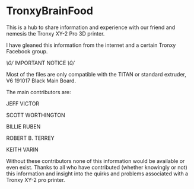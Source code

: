 # TronxyBrainFood
This is a hub to share information and experience with our friend and nemesis the Tronxy XY-2 Pro 3D printer.

I have gleaned this information from the internet and a certain Tronxy Facebook group.

*\0/* IMPORTANT NOTICE *\0/*

Most of the files are only compatible with the TITAN or standard extruder, V6 191017 Black Main Board.

The main contributors are:

JEFF VICTOR

SCOTT WORTHINGTON

BILLIE RUBEN

ROBERT B. TERREY

KEITH VARIN


Without these contributors none of this information would be available or even exist.
 Thanks to all who have contributed (whether knowingly or not) this information and insight into the quirks and problems associated with a Tronxy XY-2 pro printer. 


